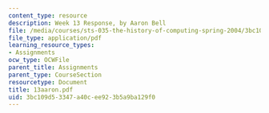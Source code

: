 ```yaml
---
content_type: resource
description: Week 13 Response, by Aaron Bell
file: /media/courses/sts-035-the-history-of-computing-spring-2004/3bc109d53347a40cee923b5a9ba129f0_13aaron.pdf
file_type: application/pdf
learning_resource_types:
- Assignments
ocw_type: OCWFile
parent_title: Assignments
parent_type: CourseSection
resourcetype: Document
title: 13aaron.pdf
uid: 3bc109d5-3347-a40c-ee92-3b5a9ba129f0
---
```

